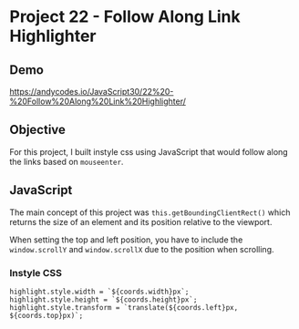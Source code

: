 # Project 22 - Follow Along Link Highlighter

## Demo

https://andycodes.io/JavaScript30/22%20-%20Follow%20Along%20Link%20Highlighter/

## Objective

For this project, I built instyle css using JavaScript that would follow along the links based on `mouseenter`.

## JavaScript

The main concept of this project was `this.getBoundingClientRect()` which returns the size of an element and its position relative to the viewport.

When setting the top and left position, you have to include the `window.scrollY` and `window.scrollX` due to the position when scrolling.

### Instyle CSS

```
highlight.style.width = `${coords.width}px`;
highlight.style.height = `${coords.height}px`;
highlight.style.transform = `translate(${coords.left}px, ${coords.top}px)`;
```
